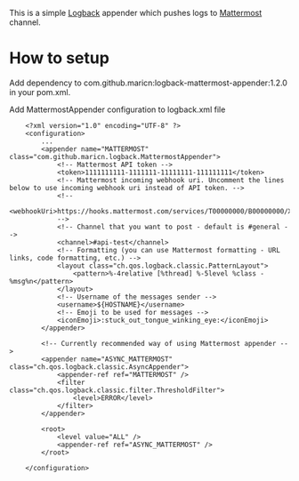 This is a simple [Logback](http://logback.qos.ch/) appender which pushes logs to [Mattermost](https://mattermost.com/) channel.

# How to setup

Add dependency to com.github.maricn:logback-mattermost-appender:1.2.0 in your pom.xml.

Add MattermostAppender configuration to logback.xml file

```
	<?xml version="1.0" encoding="UTF-8" ?>
	<configuration>
		...
		<appender name="MATTERMOST" class="com.github.maricn.logback.MattermostAppender">
			<!-- Mattermost API token -->
			<token>1111111111-1111111-11111111-111111111</token>
			<!-- Mattermost incoming webhook uri. Uncomment the lines below to use incoming webhook uri instead of API token. -->
			<!--
			<webhookUri>https://hooks.mattermost.com/services/T00000000/B00000000/XXXXXXXXXXXXXXXXXXXXXXXX</webhookUri>
			-->
			<!-- Channel that you want to post - default is #general -->
			<channel>#api-test</channel>
			<!-- Formatting (you can use Mattermost formatting - URL links, code formatting, etc.) -->
			<layout class="ch.qos.logback.classic.PatternLayout">
				<pattern>%-4relative [%thread] %-5level %class - %msg%n</pattern>
			</layout>
			<!-- Username of the messages sender -->
			<username>${HOSTNAME}</username>
			<!-- Emoji to be used for messages -->
			<iconEmoji>:stuck_out_tongue_winking_eye:</iconEmoji>
		</appender>

		<!-- Currently recommended way of using Mattermost appender -->
		<appender name="ASYNC_MATTERMOST" class="ch.qos.logback.classic.AsyncAppender">
			<appender-ref ref="MATTERMOST" />
			<filter class="ch.qos.logback.classic.filter.ThresholdFilter">
				<level>ERROR</level>
			</filter>
		</appender>

		<root>
			<level value="ALL" />
			<appender-ref ref="ASYNC_MATTERMOST" />
		</root>

	</configuration>
```

